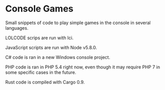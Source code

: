 Console Games
=============

Small snippets of code to play simple games in the console in several languages.

LOLCODE scrips are run with lci.

JavaScript scripts are run with Node v5.8.0.

C# code is ran in a new Windows console project.

PHP code is ran in PHP 5.4 right now, even though it may require PHP 7 in some specific cases in the future.

Rust code is compiled with Cargo 0.9.
